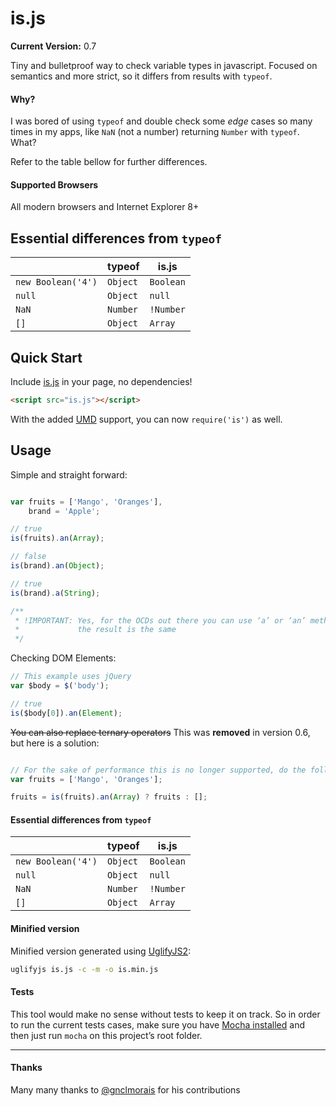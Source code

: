 # is.js

__Current Version:__ 0.7

Tiny and bulletproof way to check variable types in javascript.
Focused on semantics and more strict, so it differs from results with `typeof`.


#### Why?

I was bored of using `typeof` and double check some _edge_ cases so many times in my apps, like `NaN` (not a number) returning `Number` with `typeof`. What?

Refer to the table bellow for further differences.


#### Supported Browsers

All modern browsers and Internet Explorer 8+


## Essential differences from `typeof`
|   | typeof | is.js |
|---|--------|-------|
| `new Boolean('4')` | `Object` | `Boolean` |
| `null` | `Object` | `null` |
| `NaN` | `Number` | `!Number` |
| `[]` | `Object` | `Array` |


## Quick Start

Include [is.js](is.js) in your page, no dependencies!

```html
<script src="is.js"></script>
```

With the added [UMD](https://github.com/umdjs/umd) support, you can now `require('is')` as well.


## Usage

Simple and straight forward:

```js

var fruits = ['Mango', 'Oranges'],
	brand = 'Apple';

// true
is(fruits).an(Array);

// false
is(brand).an(Object);

// true
is(brand).a(String);

/**
 * !IMPORTANT: Yes, for the OCDs out there you can use ‘a’ or ‘an’ method,
 *             the result is the same
 */

```


Checking DOM Elements:

```js
// This example uses jQuery
var $body = $('body');

// true
is($body[0]).an(Element);
```


~~You can also replace ternary operators~~ This was **removed** in version 0.6, but here is a solution:

```js

// For the sake of performance this is no longer supported, do the following instead:
var fruits = ['Mango', 'Oranges'];

fruits = is(fruits).an(Array) ? fruits : [];

```


#### Essential differences from `typeof`
|   | typeof | is.js |
|---|--------|-------|
| `new Boolean('4')` | `Object` | `Boolean` |
| `null` | `Object` | `null` |
| `NaN` | `Number` | `!Number` |
| `[]` | `Object` | `Array` |


#### Minified version

Minified version generated using [UglifyJS2](https://github.com/mishoo/UglifyJS2):
```bash
uglifyjs is.js -c -m -o is.min.js
```


#### Tests

This tool would make no sense without tests to keep it on track. So in order to run the current tests cases, make sure you have [Mocha installed](http://mochajs.org/#installation) and then just run `mocha` on this project’s root folder.

---

#### Thanks
Many many thanks to [@gnclmorais](http://twitter.com/gnclmorais) for his contributions 

